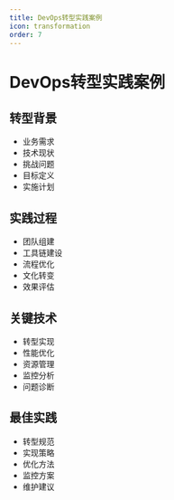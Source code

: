```yaml
---
title: DevOps转型实践案例
icon: transformation
order: 7
---
```


# DevOps转型实践案例

## 转型背景
- 业务需求
- 技术现状
- 挑战问题
- 目标定义
- 实施计划

## 实践过程
- 团队组建
- 工具链建设
- 流程优化
- 文化转变
- 效果评估

## 关键技术
- 转型实现
- 性能优化
- 资源管理
- 监控分析
- 问题诊断

## 最佳实践
- 转型规范
- 实现策略
- 优化方法
- 监控方案
- 维护建议
